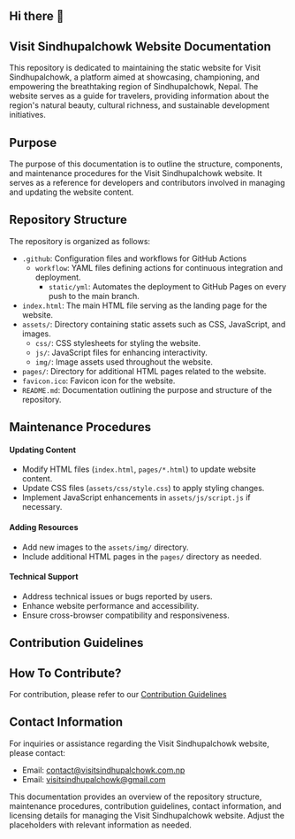 ## Hi there 👋
## Visit Sindhupalchowk Website Documentation

This repository is dedicated to maintaining the static website for Visit Sindhupalchowk, a platform aimed at showcasing, championing, and empowering the breathtaking region of Sindhupalchowk, Nepal. The website serves as a guide for travelers, providing information about the region's natural beauty, cultural richness, and sustainable development initiatives.

## Purpose

The purpose of this documentation is to outline the structure, components, and maintenance procedures for the Visit Sindhupalchowk website. It serves as a reference for developers and contributors involved in managing and updating the website content.

## Repository Structure

The repository is organized as follows:

- `.github`: Configuration files and workflows for GitHub Actions
  - `workflow`: YAML files defining actions for continuous integration and deployment.
    - `static/yml`: Automates the deployment to GitHub Pages on every push to the main branch.
- `index.html`: The main HTML file serving as the landing page for the website.
- `assets/`: Directory containing static assets such as CSS, JavaScript, and images.
  - `css/`: CSS stylesheets for styling the website.
  - `js/`: JavaScript files for enhancing interactivity.
  - `img/`: Image assets used throughout the website.
- `pages/`: Directory for additional HTML pages related to the website.
- `favicon.ico`: Favicon icon for the website.
- `README.md`: Documentation outlining the purpose and structure of the repository.

## Maintenance Procedures

#### Updating Content
- Modify HTML files (`index.html`, `pages/*.html`) to update website content.
- Update CSS files (`assets/css/style.css`) to apply styling changes.
- Implement JavaScript enhancements in `assets/js/script.js` if necessary.

#### Adding Resources
- Add new images to the `assets/img/` directory.
- Include additional HTML pages in the `pages/` directory as needed.

#### Technical Support
- Address technical issues or bugs reported by users.
- Enhance website performance and accessibility.
- Ensure cross-browser compatibility and responsiveness.

## Contribution Guidelines

## How To Contribute?

For contribution, please refer to our [Contribution Guidelines](CONTRIBUTING.md)

## Contact Information

For inquiries or assistance regarding the Visit Sindhupalchowk website, please contact:

- Email: [contact@visitsindhupalchowk.com.np](mailto:contact@visitsindhupalchowk.com.np)
- Email: [visitsindhupalchowk@gmail.com](mailto:visitsindhupalchowk@gmail.com)


This documentation provides an overview of the repository structure, maintenance procedures, contribution guidelines, contact information, and licensing details for managing the Visit Sindhupalchowk website. Adjust the placeholders with relevant information as needed.
